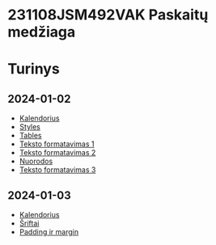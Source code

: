 # 231108JSM492VAK Paskaitų medžiaga

<h1>Turinys</h1>
<h2>2024-01-02</h2>
<ul>
    <li><a href="2024-01-02/styles/calendar-structure.html">Kalendorius</a></li>
    <li><a href="2024-01-02/styles/styles.html">Styles</a></li>
    <li><a href="2024-01-02/styles/tables.html">Tables</a></li>
    <li><a href="2024-01-02/text-formatting/1.html">Teksto formatavimas 1</a></li>
    <li><a href="2024-01-02/text-formatting/2.html">Teksto formatavimas 2</a></li>
    <li><a href="2024-01-02/text-formatting/anchor.html">Nuorodos</a></li>
    <li><a href="2024-01-02/text-formatting/index.html">Teksto formatavimas 3</a></li>
</ul>
<h2>2024-01-03</h2>
<ul>
    <li><a href="2024-01-02/calendar.html">Kalendorius</a></li>
    <li><a href="2024-01-02/fonts.html">Šriftai</a></li>
    <li><a href="2024-01-02/padding-margin.html">Padding ir margin</a></li>
</ul>